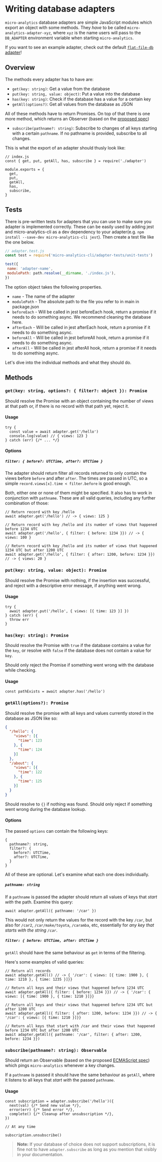 # Writing database adapters

`micro-analytics` database adapters are simple JavaScript modules which export an object with some methods. They _have_ to be called `micro-analytics-adapter-xyz`, where `xyz` is the name users will pass to the `DB_ADAPTER` environment variable when starting `micro-analytics`.

If you want to see an example adapter, check out the default [`flat-file-db` adapter](https://github.com/mxstbr/micro-analytics-adapter-flat-file-db)!

## Overview

The methods every adapter has to have are:

- `get(key: string)`: Get a value from the database
- `put(key: string, value: object)`: Put a value into the database
- `has(key: string)`: Check if the database has a value for a certain key
- `getAll(options?)`: Get all values from the database as JSON

All of these methods have to return Promises. On top of that there is one more method, which returns an Observer (based on the [proposed spec](https://github.com/tc39/proposal-observable))

- `subscribe(pathname?: string)`: Subscribe to changes of all keys starting with a certain `pathname`. If no pathname is provided, subscribe to all changes.

This is what the export of an adapter should thusly look like:

```JS
// index.js
const { get, put, getAll, has, subscribe } = require('./adapter')

module.exports = {
  get,
  put,
  getAll,
  has,
  subscribe,
}
```

## Tests

There is pre-written tests for adapters that you can use to make sure you adapter is implemented
correctly. These can be easily used by adding jest and micro-analytics-cli as a dev dependency to your adapter(e.g. `npm install --save-dev micro-analytics-cli jest`). Then create a test file like the one below.

```js
// adapter.test.js
const test = require('micro-analytics-cli/adapter-tests/unit-tests')

test({
 name: 'adapter-name',
 modulePath: path.resolve(__dirname, './index.js'),
})
```

The option object takes the following properties.

* `name` - The name of the adapter
* `modulePath` - The absolute path to the file you refer to in main in package.json
* `beforeEach` - Will be called in jest beforeEach hook, return a promise if it needs to do something async. We recommend cleaning the database here.
* `afterEach` - Will be called in jest afterEach hook, return a promise if it needs to do something async.
* `beforeAll` - Will be called in jest beforeAll hook, return a promise if it needs to do something async.
* `afterAll` - Will be called in jest afterAll hook, return a promise if it needs to do something async.

Let's dive into the individual methods and what they should do.

## Methods

### `get(key: string, options?: { filter?: object }): Promise`

Should resolve the Promise with an object containing the number of views at that path or, if there is no record with that path yet, reject it.

#### Usage

```JS
try {
  const value = await adapter.get('/hello')
  console.log(value) // { views: 123 }
} catch (err) {/* ... */}
```

#### Options

##### `filter: { before?: UTCTime, after?: UTCTime }`

The adapter should return filter all records returned to only contain the views before `before` and after `after`. The times are passed in UTC, so a simple `record.views[x].time < filter.before` is good enough.

Both, either one or none of them might be specified. It also has to work in conjunction with `pathname`. These are all valid queries, including any further combination of those:

```JS
// Return record with key /hello
await adapter.get('/hello') // -> { views: 125 }

// Return record with key /hello and its number of views that happened before 1234 UTC
await adapter.get('/hello', { filter: { before: 1234 }}) // -> { views: 100 }

// Return record with key /hello and its number of views that happened 1234 UTC but after 1200 UTC
await adapter.get('/hello', { filter: { after: 1200, before: 1234 }}) // -> { views: 20 }
```

### `put(key: string, value: object): Promise`

Should resolve the Promise with nothing, if the insertion was successful, and reject with a descriptive error message, if anything went wrong.

#### Usage

```JS
try {
  await adapter.put('/hello', { views: [{ time: 123 }] })
} catch (err) {
  throw err
}
```

### `has(key: string): Promise`

Should resolve the Promise with `true` if the database contains a value for the `key`, or resolve with `false` if the database does not contain a value for `key`.

Should only reject the Promise if something went wrong with the database while checking.

#### Usage

```JS
const pathExists = await adapter.has('/hello')
```

### `getAll(options?): Promise`

Should resolve the promise with all keys and values currently stored in the database as JSON like so:

```JSON
{
  "/hello": {
    "views": [{
      "time": 123
    }, {
      "time": 124
    }]
  },
  "/about": {
    "views": [{
      "time": 122
    }, {
      "time": 125
    }]
  }
}
```

Should resolve to `{}` if nothing was found. Should only reject if something went wrong during the database lookup.

#### Options

The passed `options` can contain the following keys:

```JS
{
  pathname?: string,
  filter?: {
    before?: UTCTime,
    after?: UTCTime,
  }
}
```

All of these are optional. Let's examine what each one does individually.

##### `pathname: string`

If a `pathname` is passed the adapter should return all values of keys that _start with_ the path. Examine this query:

```JS
await adapter.getAll({ pathname: '/car' })
```

This would not only return the values for the record with the key `/car`, but also for `/car2`, `/car/make/toyota`, `/caramba`, etc, essentially for _any key that starts with the string `/car`_.

##### `filter: { before: UTCTime, after: UTCTime }`

`getAll` should have the same behaviour as `get` in terms of the filtering.

Here's some examples of valid queries:

```JS
// Return all records
await adapter.getAll() // -> { '/car': { views: [{ time: 1900 }, { time: 1210 }, { time: 1235 }]}}

// Return all keys and their views that happened before 1234 UTC
await adapter.getAll({ filter: { before: 1234 }}) // -> { '/car': { views: [{ time: 1900 }, { time: 1210 }]}}

// Return all keys and their views that happened before 1234 UTC but after 1200 UTC
await adapter.getAll({ filter: { after: 1200, before: 1234 }}) // -> { '/car': { views: [{ time: 1210 }]}}

// Return all keys that start with /car and their views that happened before 1234 UTC but after 1200 UTC
await adapter.getAll({ pathname: '/car', filter: { after: 1200, before: 1234 }})
```

### `subscribe(pathname?: string): Observable`

Should return an Observable (based on the proposed [ECMAScript spec](https://github.com/tc39/proposal-observable)) which pings `micro-analytics` whenever a key changes.

If a `pathname` is passed it should have the same behaviour as `getAll`, where it listens to all keys that _start with_ the passed `pathname`.

#### Usage

```JS
const subscription = adapter.subscribe('/hello')({
  next(val) {/* Send new value */},
  error(err) {/* Send error */},
  complete() {/* Cleanup after unsubscription */},
})

// At any time

subscription.unsubscribe()
```

> **Note:** If your database of choice does not support subscriptions, it is fine not to have `adapter.subscribe` as long as you mention that visibly in your documentation.
